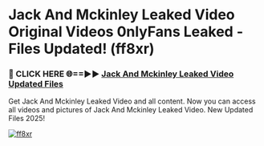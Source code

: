 # Jack And Mckinley Leaked Video Original Videos 0nlyFans Leaked - Files Updated! (ff8xr)

<h3>🔴 CLICK HERE 🌐==►► <a href="https://tinyurl.com/2m67pmp6" rel="nofollow">Jack And Mckinley Leaked Video Updated Files</a></h3>

Get Jack And Mckinley Leaked Video and all content. Now you can access all videos and pictures of Jack And Mckinley Leaked Video. New Updated Files 2025!

[![ff8xr](https://i.imgur.com/H4QAA4z.gif)](https://tinyurl.com/2m67pmp6)